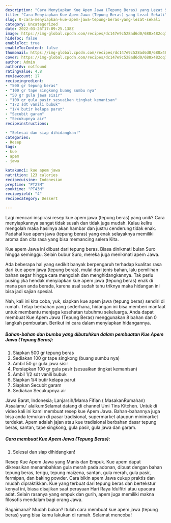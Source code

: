 ```yaml
---
description: "Cara Menyiapkan Kue Apem Jawa (Tepung Beras) yang Lezat Sekali"
title: "Cara Menyiapkan Kue Apem Jawa (Tepung Beras) yang Lezat Sekali"
slug: 0-cara-menyiapkan-kue-apem-jawa-tepung-beras-yang-lezat-sekali
category: Uncategorized
date: 2022-03-26T17:09:25.138Z
image: https://img-global.cpcdn.com/recipes/dc147e9c528ad6d0/680x482cq70/kue-apem-jawa-tepung-beras-foto-resep-utama.jpg
hideToc: false
enableToc: true
enableTocContent: false
thumbnail: https://img-global.cpcdn.com/recipes/dc147e9c528ad6d0/680x482cq70/kue-apem-jawa-tepung-beras-foto-resep-utama.jpg
cover: https://img-global.cpcdn.com/recipes/dc147e9c528ad6d0/680x482cq70/kue-apem-jawa-tepung-beras-foto-resep-utama.jpg
author: Admin
authorAv: notfound
ratingvalue: 4.8
reviewcount: 17
recipeingredient:
- "500 gr tepung beras"
- "100 gr tape singkong buang sumbu nya"
- "50 gr gula jawa sisir"
- "100 gr gula pasir sesuaikan tingkat kemanisan"
- "1/2 sdt vanili bubuk"
- "1/4 butir kelapa parut"
- "Secubit garam"
- "Secukupnya air"
recipeinstructions:

- "Selesai dan siap dihidangkan!"
categories:
- Resep
tags:
- kue
- apem
- jawa

katakunci: kue apem jawa 
nutrition: 123 calories
recipecuisine: Indonesian
preptime: "PT27M"
cooktime: "PT43M"
recipeyield: "4"
recipecategory: Dessert

---
```





Lagi mencari inspirasi resep kue apem jawa (tepung beras) yang unik? Cara menyiapkannya sangat tidak susah dan tidak juga mudah. Kalau keliru mengolah maka hasilnya akan hambar dan justru cenderung tidak enak. Padahal kue apem jawa (tepung beras) yang enak selayaknya memiliki aroma dan cita rasa yang bisa memancing selera Kita.





Kue apem Jawa ini dibuat dari tepung beras. Biasa dinikmati bulan Suro hingga seminggu. Selain bubur Suro, mereka juga menikmati apem Jawa.

Ada beberapa hal yang sedikit banyak berpengaruh terhadap kualitas rasa dari kue apem jawa (tepung beras), mulai dari jenis bahan, lalu pemilihan bahan segar hingga cara mengolah dan menghidangkannya. Tak perlu pusing jika hendak menyiapkan kue apem jawa (tepung beras) enak di mana pun anda berada, karena asal sudah tahu triknya maka hidangan ini bisa jadi sajian spesial.






Nah, kali ini kita coba, yuk, siapkan kue apem jawa (tepung beras) sendiri di rumah. Tetap berbahan yang sederhana, hidangan ini bisa memberi manfaat untuk membantu menjaga kesehatan tubuhmu sekeluarga. Anda dapat membuat Kue Apem Jawa (Tepung Beras) menggunakan 8 bahan dan 0 langkah pembuatan. Berikut ini cara dalam menyiapkan hidangannya.

<!--inarticleads1-->

##### Bahan-bahan dan bumbu yang dibutuhkan dalam pembuatan Kue Apem Jawa (Tepung Beras):

1. Siapkan 500 gr tepung beras
1. Sediakan 100 gr tape singkong (buang sumbu nya)
1. Ambil 50 gr gula jawa sisir
1. Persiapkan 100 gr gula pasir (sesuaikan tingkat kemanisan)
1. Ambil 1/2 sdt vanili bubuk
1. Siapkan 1/4 butir kelapa parut
1. Siapkan Secubit garam
1. Sediakan Secukupnya air


Jawa Barat, Indonesia; Lanjarsih/Mama Fifian ( MasakanRumahan) Assalamu&#39; alaikumSelamat datang di channel Umi Tins Kitchen. Untuk di video kali ini kami membuat resep kue Apem Jawa. Bahan-bahannya juga bisa anda temukan di pasar tradisional, supermarket ataupun minimarket terdekat. Apem adalah jajan atau kue tradisional berbahan dasar tepung beras, santan, tape singkong, gula pasir, gula jawa dan garam. 

<!--inarticleads2-->

##### Cara membuat Kue Apem Jawa (Tepung Beras):


1. Selesai dan siap dihidangkan!

Resep Kue Apem Jawa yang Manis dan Empuk. Kue apem dapat dikreasikan menambahkan gula merah pada adonan, dibuat dengan bahan tepung beras, terigu, tepung maizena, santan, gula merah, gula pasir, fermipan, dan baking powder. Cara bikin apem Jawa cukup praktis dan mudah dipraktikkan. Kue yang terbuat dari tepung beras dan bertekstur kenyal ini, biasa disajikan saat perayaan Hari Raya Idulfitri atau upacara adat. Selain rasanya yang empuk dan gurih, apem juga memiliki makna filosofis mendalam bagi orang Jawa. 

Bagaimana? Mudah bukan? Itulah cara membuat kue apem jawa (tepung beras) yang bisa kamu lakukan di rumah. Selamat mencoba!
